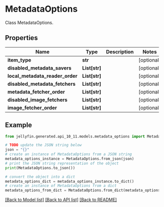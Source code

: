 # MetadataOptions

Class MetadataOptions.

## Properties

Name | Type | Description | Notes
------------ | ------------- | ------------- | -------------
**item_type** | **str** |  | [optional] 
**disabled_metadata_savers** | **List[str]** |  | [optional] 
**local_metadata_reader_order** | **List[str]** |  | [optional] 
**disabled_metadata_fetchers** | **List[str]** |  | [optional] 
**metadata_fetcher_order** | **List[str]** |  | [optional] 
**disabled_image_fetchers** | **List[str]** |  | [optional] 
**image_fetcher_order** | **List[str]** |  | [optional] 

## Example

```python
from jellyfin.generated.api_10_11.models.metadata_options import MetadataOptions

# TODO update the JSON string below
json = "{}"
# create an instance of MetadataOptions from a JSON string
metadata_options_instance = MetadataOptions.from_json(json)
# print the JSON string representation of the object
print(MetadataOptions.to_json())

# convert the object into a dict
metadata_options_dict = metadata_options_instance.to_dict()
# create an instance of MetadataOptions from a dict
metadata_options_from_dict = MetadataOptions.from_dict(metadata_options_dict)
```
[[Back to Model list]](README.md#documentation-for-models) [[Back to API list]](README.md#documentation-for-api-endpoints) [[Back to README]](README.md)



